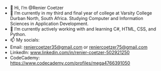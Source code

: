 - 👋 Hi, I’m @Renier Coetzer
- 👀 I’m currently in my third and final year of college at Varsity College Durban North, South Africa. Studying Computer and Information Sciences in Application Development.
- 🌱 I’m currently actively working with and learning C#, HTML, CSS, and Python.
- 📫 My socials:
- Email: reniercoetzer35@gmail.com or reniercoetzer75@gmail.com
- LinkedIn: www.linkedin.com/in/renier-coetzer-502921250
- CodeCademy: https://www.codecademy.com/profiles/mega4766391050
